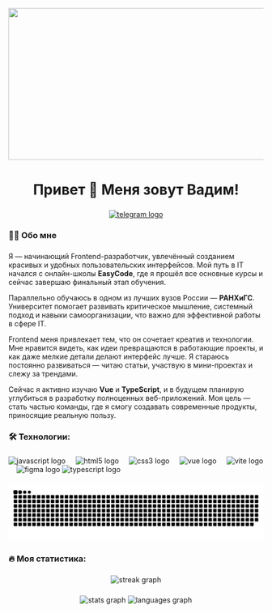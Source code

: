 <br clear="both">

<div align="center">
  <img height="300" width="600" src="https://user-images.githubusercontent.com/74038190/225813708-98b745f2-7d22-48cf-9150-083f1b00d6c9.gif" />
</div>

###

<h1 align="center">Привет 👋 Меня зовут Вадим!</h1>

###

<div align="center">
  <a href="https://t.me/Takatakato" target="_blank">
    <img src="https://img.shields.io/static/v1?message=Telegram&logo=telegram&label=&color=2CA5E0&logoColor=white&labelColor=&style=for-the-badge" height="25" alt="telegram logo" />
  </a>
</div>

###

###

<h3 align="left">👨‍💻 Обо мне</h3>

###

<p align="left">
Я — начинающий Frontend-разработчик, увлечённый созданием красивых и удобных пользовательских интерфейсов. Мой путь в IT начался с онлайн-школы <strong>EasyCode</strong>, где я прошёл все основные курсы и сейчас завершаю финальный этап обучения.

Параллельно обучаюсь в одном из лучших вузов России — <strong>РАНХиГС</strong>. Университет помогает развивать критическое мышление, системный подход и навыки самоорганизации, что важно для эффективной работы в сфере IT.

Frontend меня привлекает тем, что он сочетает креатив и технологии. Мне нравится видеть, как идеи превращаются в работающие проекты, и как даже мелкие детали делают интерфейс лучше. Я стараюсь постоянно развиваться — читаю статьи, участвую в мини-проектах и слежу за трендами.

Сейчас я активно изучаю <strong>Vue</strong> и <strong>TypeScript</strong>, и в будущем планирую углубиться в разработку полноценных веб-приложений. Моя цель — стать частью команды, где я смогу создавать современные продукты, приносящие реальную пользу.

</p>

###

<h3 align="left">🛠 Технологии:</h3>

###

<div align="left">

  <img src="https://cdn.jsdelivr.net/gh/devicons/devicon/icons/javascript/javascript-original.svg" height="40" alt="javascript logo" />
  <img width="12" />
  <img src="https://cdn.jsdelivr.net/gh/devicons/devicon/icons/html5/html5-original.svg" height="40" alt="html5 logo" />
  <img width="12" />
  <img src="https://cdn.jsdelivr.net/gh/devicons/devicon/icons/css3/css3-original.svg" height="40" alt="css3 logo" />
  <img width="12" />
  <img src="https://cdn.jsdelivr.net/gh/devicons/devicon/icons/vuejs/vuejs-original.svg" height="40" alt="vue logo" />
  <img width="12" />
  <img src="https://skillicons.dev/icons?i=vite" height="40" alt="vite logo" />
  <img width="12" />
  <img src="https://cdn.jsdelivr.net/gh/devicons/devicon/icons/figma/figma-original.svg" height="40" alt="figma logo" />
     <img src="https://cdn.jsdelivr.net/gh/devicons/devicon/icons/typescript/typescript-original.svg" height="40" alt="typescript logo" />

</div>

###

<picture>
  <source
    media="(prefers-color-scheme: dark)"
    srcset="https://raw.githubusercontent.com/platane/snk/output/github-contribution-grid-snake-dark.svg"
  />
  <source
    media="(prefers-color-scheme: light)"
    srcset="https://raw.githubusercontent.com/platane/snk/output/github-contribution-grid-snake.svg"
  />
  <img
    alt="github contribution grid snake animation"
    src="https://raw.githubusercontent.com/platane/snk/output/github-contribution-grid-snake.svg"
  />
</picture>

###

<h3 align="left">🔥 Моя статистика:</h3>

###

<div align="center">
  <img src="https://streak-stats.demolab.com?user=Vadim-Axt&locale=ru&mode=daily&theme=dark&hide_border=false&border_radius=5&order=3" height="220" alt="streak graph" />
</div>

###

<div align="center">
  <img src="https://github-readme-stats.vercel.app/api?username=Vadim-Axt&hide_title=false&hide_rank=false&show_icons=true&include_all_commits=true&count_private=true&disable_animations=false&theme=dracula&locale=ru&hide_border=false&order=1" height="140" alt="stats graph" />
  <img src="https://github-readme-stats.vercel.app/api/top-langs?username=Vadim-Axt&locale=ru&hide_title=false&layout=compact&card_width=320&langs_count=5&theme=dracula&hide_border=false&order=2" height="150" alt="languages graph" />
</div>
